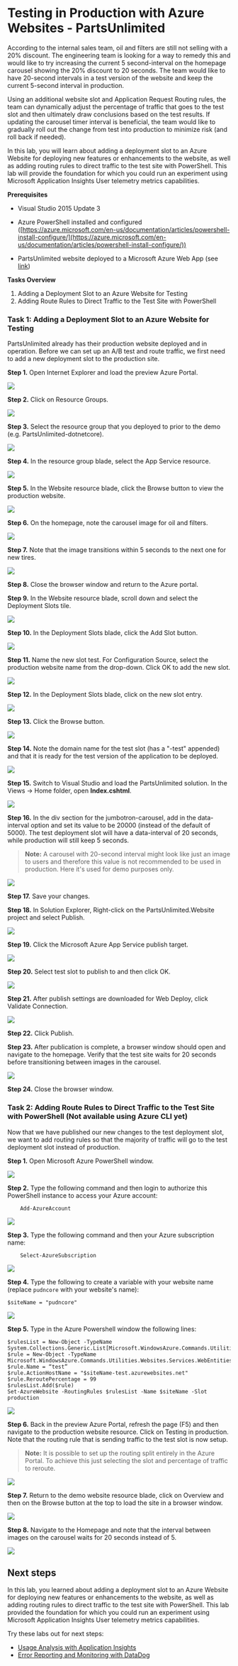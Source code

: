 

# Testing in Production with Azure Websites - PartsUnlimited

According to the internal sales team, oil and filters are still not selling with a 20% discount. The engineering team is looking for a way to remedy this and would like to try increasing the current 5 second-interval on the homepage carousel showing the 20% discount to 20 seconds. The team would like to have 20-second intervals in a test version of the website and keep the current 5-second interval in production.

Using an additional website slot and Application Request Routing rules, the team can dynamically adjust the percentage of traffic that goes to the test slot and then ultimately draw conclusions based on the test results. If updating the carousel timer interval is beneficial, the team would like to gradually roll out the change from test into production to minimize risk (and roll back if needed).

In this lab, you will learn about adding a deployment slot to an Azure Website for deploying new features or enhancements to the website, as well as adding routing rules to direct traffic to the test site with PowerShell.  This lab will provide the foundation for which you could run an experiment using Microsoft Application Insights User telemetry metrics capabilities.

**Prerequisites**

- Visual Studio 2015 Update 3

- Azure PowerShell installed and configured ([https://azure.microsoft.com/en-us/documentation/articles/powershell-install-configure/](https://azure.microsoft.com/en-us/documentation/articles/powershell-install-configure/))

- PartsUnlimited website deployed to a Microsoft Azure Web App (see [link](https://github.com/Microsoft/PartsUnlimited/blob/master/docs/Deployment.md))

**Tasks Overview**

1. Adding a Deployment Slot to an Azure Website for Testing
2. Adding Route Rules to Direct Traffic to the Test Site with PowerShell

### Task 1: Adding a Deployment Slot to an Azure Website for Testing

PartsUnlimited already has their production website deployed and in operation. Before we can set up an A/B test and route traffic, we first need to add a new deployment slot to the production site.


**Step 1.** Open Internet Explorer and load the preview Azure Portal.

![](</PartsUnlimited/assets/testingprod/step1.png>)

**Step 2.** Click on Resource Groups.

![](</PartsUnlimited/assets/testingprod/step2.png>)

**Step 3.** Select the resource group that you deployed to prior to the demo (e.g. PartsUnlimited-dotnetcore).

![](</PartsUnlimited/assets/testingprod/step3.png>)

**Step 4.** In the resource group blade, select the App Service resource.

![](</PartsUnlimited/assets/testingprod/step4.png>)

**Step 5.** In the Website resource blade, click the Browse button to view the production website.

![](</PartsUnlimited/assets/testingprod/step5.png>)

**Step 6.** On the homepage, note the carousel image for oil and filters.

![](</PartsUnlimited/assets/testingprod/step6.png>)

**Step 7.** Note that the image transitions within 5 seconds to the next one for new tires.

![](</PartsUnlimited/assets/testingprod/step7.png>)

**Step 8.** Close the browser window and return to the Azure portal.

**Step 9.** In the Website resource blade, scroll down and select the Deployment Slots tile.

![](</PartsUnlimited/assets/testingprod/step9.png>)

**Step 10.** In the Deployment Slots blade, click the Add Slot button.

![](</PartsUnlimited/assets/testingprod/step10.png>)

**Step 11.** Name the new slot test. For Configuration Source, select the production website name from the drop-down. Click OK to add the new slot.

![](</PartsUnlimited/assets/testingprod/step11.png>)

**Step 12.** In the Deployment Slots blade, click on the new slot entry.

![](</PartsUnlimited/assets/testingprod/step12.png>)

**Step 13.** Click the Browse button.

![](</PartsUnlimited/assets/testingprod/step14.png>)

**Step 14.** Note the domain name for the test slot (has a "-test" appended) and that it is ready for the test version of the application to be deployed.

![](</PartsUnlimited/assets/testingprod/step15.png>)

**Step 15.** Switch to Visual Studio and load the PartsUnlimited solution. In the Views -\> Home folder, open **Index.cshtml**.

![](</PartsUnlimited/assets/testingprod/step16.png>)

**Step 16.** In the div section for the jumbotron-carousel, add in the data-interval option and set its value to be 20000 (instead of the default of 5000). The test deployment slot will have a data-interval of 20 seconds, while production will still keep 5 seconds.
>**Note:** A carousel with 20-second interval might look like just an image to users and therefore this value is not recommended to be used in production. Here it's used for demo purposes only.

![](</PartsUnlimited/assets/testingprod/step17.png>)

**Step 17.** Save your changes.

**Step 18.** In Solution Explorer, Right-click on the PartsUnlimited.Website project and select Publish.

![](</PartsUnlimited/assets/testingprod/step19.png>)

**Step 19.** Click the Microsoft Azure App Service publish target.

![](</PartsUnlimited/assets/testingprod/step20.png>)

**Step 20.** Select test slot to publish to and then click OK.

![](</PartsUnlimited/assets/testingprod/step21.png>)

**Step 21.** After publish settings are downloaded for Web Deploy, click Validate Connection.

![](</PartsUnlimited/assets/testingprod/step22.png>)

**Step 22.** Click Publish.

**Step 23.** After publication is complete, a browser window should open and navigate to the homepage. Verify that the test site waits for 20 seconds before transitioning between images in the carousel.

![](</PartsUnlimited/assets/testingprod/step6.png>)

**Step 24.** Close the browser window.


### Task 2: Adding Route Rules to Direct Traffic to the Test Site with PowerShell (Not available using Azure CLI yet)

Now that we have published our new changes to the test deployment slot, we want to add routing rules so that the majority of traffic will go to the test deployment slot instead of production.
 

**Step 1.** Open Microsoft Azure PowerShell window.

![](</PartsUnlimited/assets/testingprod/part2step1.png>)

**Step 2.** Type the following command and then login to authorize this PowerShell instance to access your Azure account:

		Add-AzureAccount

![](</PartsUnlimited/assets/testingprod/1.png>)

**Step 3.** Type the following command and then your Azure subscription name:

		Select-AzureSubscription

![](</PartsUnlimited/assets/testingprod/2.png>)


**Step 4.** Type the following to create a variable with your website name (replace `pudncore` with your website's name):

	$siteName = "pudncore"

![](</PartsUnlimited/assets/testingprod/part2step2.png>)

**Step 5.** Type in the Azure Powershell window the following lines:

	$rulesList = New-Object -TypeName System.Collections.Generic.List[Microsoft.WindowsAzure.Commands.Utilities.Websites.Services.WebEntities.RampUpRule]
	$rule = New-Object -TypeName Microsoft.WindowsAzure.Commands.Utilities.Websites.Services.WebEntities.RampUpRule
	$rule.Name = “test”
	$rule.ActionHostName = "$siteName-test.azurewebsites.net"
	$rule.ReroutePercentage = 99
	$rulesList.Add($rule)
	Set-AzureWebsite -RoutingRules $rulesList -Name $siteName -Slot production

![](</PartsUnlimited/assets/testingprod/part2step3.png>)

**Step 6.** Back in the preview Azure Portal, refresh the page (F5) and then navigate to the production website resource. Click on Testing in production. Note that the routing rule that is sending traffic to the test slot is now setup.
>**Note:** It is possible to set up the routing split entirely in the Azure Portal. To achieve this just selecting the slot and percentage of traffic to reroute.

![](</PartsUnlimited/assets/testingprod/part2step4.png>)

**Step 7.** Return to the demo website resource blade, click on Overview and then on the Browse button at the top to load the site in a browser window.

![](</PartsUnlimited/assets/testingprod/step5.png>)

**Step 8.** Navigate to the Homepage and note that the interval between images on the carousel waits for 20 seconds instead of 5.

![](</PartsUnlimited/assets/testingprod/step6.png>)

Next steps
----------

In this lab, you learned about adding a deployment slot to an Azure Website for deploying new features or enhancements to the website, as well as adding routing rules to direct traffic to the test site with PowerShell.  This lab provided the foundation for which you could run an experiment using Microsoft Application Insights User telemetry metrics capabilities.

Try these labs out for next steps:

- [Usage Analysis with Application Insights](UsageAnalysis)
- [Error Reporting and Monitoring with DataDog](ErrorReporting)
